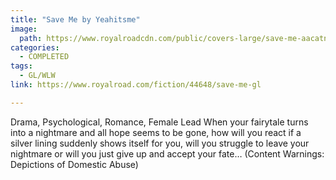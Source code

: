 ```yaml
---
title: "Save Me by Yeahitsme"
image:
  path: https://www.royalroadcdn.com/public/covers-large/save-me-aacatnwv7w8.jpg
categories:
  - COMPLETED
tags:
  - GL/WLW
link: https://www.royalroad.com/fiction/44648/save-me-gl

---
```

Drama, Psychological, Romance, Female Lead When your fairytale turns into a nightmare and all hope seems to be gone, how will you react if a silver lining suddenly shows itself for you, will you struggle to leave your nightmare or will you just give up and accept your fate… (Content Warnings: Depictions of Domestic Abuse)

